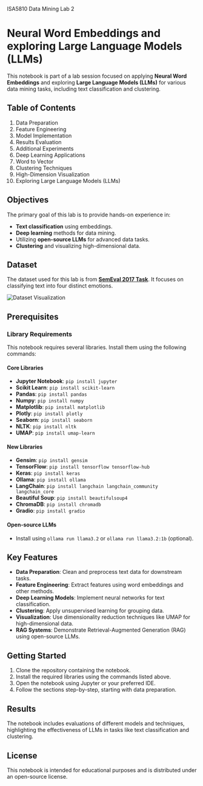 ISA5810 Data Mining Lab 2

# Neural Word Embeddings and exploring Large Language Models (LLMs)

This notebook is part of a lab session focused on applying **Neural Word Embeddings** and exploring **Large Language Models (LLMs)** for various data mining tasks, including text classification and clustering.

## Table of Contents
1. Data Preparation
2. Feature Engineering
3. Model Implementation
4. Results Evaluation
5. Additional Experiments
6. Deep Learning Applications
7. Word to Vector
8. Clustering Techniques
9. High-Dimension Visualization
10. Exploring Large Language Models (LLMs)

## Objectives
The primary goal of this lab is to provide hands-on experience in:
- **Text classification** using embeddings.
- **Deep learning** methods for data mining.
- Utilizing **open-source LLMs** for advanced data tasks.
- **Clustering** and visualizing high-dimensional data.

## Dataset
The dataset used for this lab is from **[SemEval 2017 Task](https://competitions.codalab.org/competitions/16380)**. It focuses on classifying text into four distinct emotions.

![Dataset Visualization](attachment:pic0.png)

## Prerequisites
### Library Requirements
This notebook requires several libraries. Install them using the following commands:

#### Core Libraries
- **Jupyter Notebook**: `pip install jupyter`
- **Scikit Learn**: `pip install scikit-learn`
- **Pandas**: `pip install pandas`
- **Numpy**: `pip install numpy`
- **Matplotlib**: `pip install matplotlib`
- **Plotly**: `pip install plotly`
- **Seaborn**: `pip install seaborn`
- **NLTK**: `pip install nltk`
- **UMAP**: `pip install umap-learn`

#### New Libraries
- **Gensim**: `pip install gensim`
- **TensorFlow**: `pip install tensorflow tensorflow-hub`
- **Keras**: `pip install keras`
- **Ollama**: `pip install ollama`
- **LangChain**: `pip install langchain langchain_community langchain_core`
- **Beautiful Soup**: `pip install beautifulsoup4`
- **ChromaDB**: `pip install chromadb`
- **Gradio**: `pip install gradio`

#### Open-source LLMs
- Install using `ollama run llama3.2` or `ollama run llama3.2:1b` (optional).

## Key Features
- **Data Preparation**: Clean and preprocess text data for downstream tasks.
- **Feature Engineering**: Extract features using word embeddings and other methods.
- **Deep Learning Models**: Implement neural networks for text classification.
- **Clustering**: Apply unsupervised learning for grouping data.
- **Visualization**: Use dimensionality reduction techniques like UMAP for high-dimensional data.
- **RAG Systems**: Demonstrate Retrieval-Augmented Generation (RAG) using open-source LLMs.

## Getting Started
1. Clone the repository containing the notebook.
2. Install the required libraries using the commands listed above.
3. Open the notebook using Jupyter or your preferred IDE.
4. Follow the sections step-by-step, starting with data preparation.

## Results
The notebook includes evaluations of different models and techniques, highlighting the effectiveness of LLMs in tasks like text classification and clustering.

## License
This notebook is intended for educational purposes and is distributed under an open-source license.
